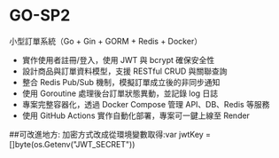# GO-SP2
小型訂單系統（Go + Gin + GORM + Redis + Docker）

- 實作使用者註冊/登入，使用 JWT 與 bcrypt 確保安全性
- 設計商品與訂單資料模型，支援 RESTful CRUD 與關聯查詢
- 整合 Redis Pub/Sub 機制，模擬訂單成立後的非同步通知
- 使用 Goroutine 處理後台訂單狀態異動，並記錄 log 日誌
- 專案完整容器化，透過 Docker Compose 管理 API、DB、Redis 等服務
- 使用 GitHub Actions 實作自動化部署，專案可一鍵上線至 Render

##可改進地方:
加密方式改成從環境變數取得:var jwtKey = []byte(os.Getenv("JWT_SECRET"))
